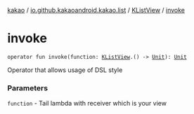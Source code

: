 [kakao](../../index.md) / [io.github.kakaoandroid.kakao.list](../index.md) / [KListView](index.md) / [invoke](./invoke.md)

# invoke

`operator fun invoke(function: `[`KListView`](index.md)`.() -> `[`Unit`](https://kotlinlang.org/api/latest/jvm/stdlib/kotlin/-unit/index.html)`): `[`Unit`](https://kotlinlang.org/api/latest/jvm/stdlib/kotlin/-unit/index.html)

Operator that allows usage of DSL style

### Parameters

`function` - Tail lambda with receiver which is your view